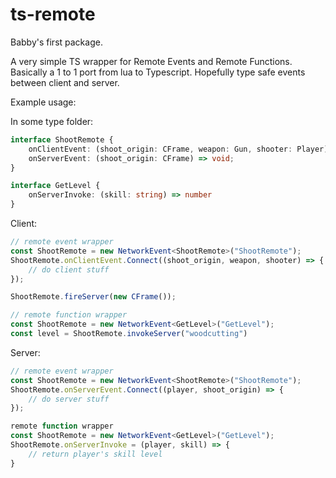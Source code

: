 # ts-remote
Babby's first package.

A very simple TS wrapper for Remote Events and Remote Functions. Basically a 1 to 1 port from lua to Typescript. Hopefully type safe events between client and server.

Example usage:

In some type folder:
```typescript
interface ShootRemote {
    onClientEvent: (shoot_origin: CFrame, weapon: Gun, shooter: Player) => void;
    onServerEvent: (shoot_origin: CFrame) => void;
}

interface GetLevel {
    onServerInvoke: (skill: string) => number
}
```

Client:
```typescript
// remote event wrapper
const ShootRemote = new NetworkEvent<ShootRemote>("ShootRemote");
ShootRemote.onClientEvent.Connect((shoot_origin, weapon, shooter) => {
    // do client stuff
});

ShootRemote.fireServer(new CFrame());

// remote function wrapper
const ShootRemote = new NetworkEvent<GetLevel>("GetLevel");
const level = ShootRemote.invokeServer("woodcutting")
```

Server:
```typescript
// remote event wrapper
const ShootRemote = new NetworkEvent<ShootRemote>("ShootRemote");
ShootRemote.onServerEvent.Connect((player, shoot_origin) => {
    // do server stuff
});

remote function wrapper
const ShootRemote = new NetworkEvent<GetLevel>("GetLevel");
ShootRemote.onServerInvoke = (player, skill) => {
    // return player's skill level
}
```
